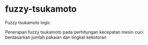 # fuzzy-tsukamoto
Fuzzy tsukamoto logic

Penerapan fuzzy tsukamoto pada perhitungan kecepatan mesin cuci berdasarkan jumlah pakaian dan tingkat kekotoran
